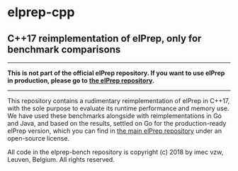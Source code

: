 # elprep-cpp
## C++17 reimplementation of elPrep, only for benchmark comparisons

---

**This is not part of the official elPrep repository. If you want to use elPrep in production, please go to [the elPrep repository](https://github.com/exascience/elprep "elPrep repository").**

---

This repository contains a rudimentary reimplementation of elPrep in C++17, with the sole purpose to evaluate its runtime performance and memory use. We have used these benchmarks alongside with reimplementations in Go and Java, and based on the results, settled on Go for the production-ready elPrep version, which you can find in [the main elPrep repository](https://github.com/exascience/elprep "elPrep repository") under an open-source license.

All code in the elprep-bench repository is copyright (c) 2018 by imec vzw, Leuven, Belgium. All rights reserved.
